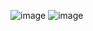 
 
 ![image](https://github.com/rafaeleliasx/Siple-Websit/assets/130997704/73d97dba-6866-45c5-9765-55a216e3f084)
![image](https://github.com/rafaeleliasx/Siple-Websit/assets/130997704/3c74a516-e3a3-4e6f-ba26-dbfdbac30ee8)
